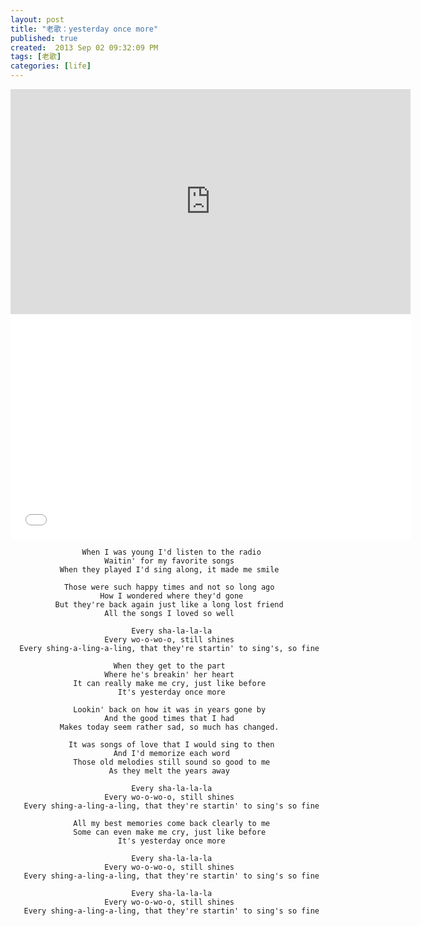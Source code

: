 ```yaml
---
layout: post
title: "老歌：yesterday once more"
published: true
created:  2013 Sep 02 09:32:09 PM
tags: [老歌]
categories: [life]
---
```


<iframe width="640" height="360" src="http://www.youtube.com/embed/YTaWayUE5XA?feature=player_detailpage" frameborder="0" allowfullscreen></iframe>
<iframe width="640" height="360" src="/images/YTaWayUE5XA.flv" frameborder="0" allowfullscreen></iframe>

                    When I was young I'd listen to the radio
                         Waitin' for my favorite songs
               When they played I'd sing along, it made me smile

                Those were such happy times and not so long ago
                        How I wondered where they'd gone
              But they're back again just like a long lost friend
                         All the songs I loved so well

                               Every sha-la-la-la
                         Every wo-o-wo-o, still shines
      Every shing-a-ling-a-ling, that they're startin' to sing's, so fine

                           When they get to the part
                         Where he's breakin' her heart
                  It can really make me cry, just like before
                            It's yesterday once more

                  Lookin' back on how it was in years gone by
                         And the good times that I had
               Makes today seem rather sad, so much has changed.

                 It was songs of love that I would sing to then
                           And I'd memorize each word
                  Those old melodies still sound so good to me
                          As they melt the years away

                               Every sha-la-la-la
                         Every wo-o-wo-o, still shines
       Every shing-a-ling-a-ling, that they're startin' to sing's so fine

                  All my best memories come back clearly to me
                  Some can even make me cry, just like before
                            It's yesterday once more

                               Every sha-la-la-la
                         Every wo-o-wo-o, still shines
       Every shing-a-ling-a-ling, that they're startin' to sing's so fine

                               Every sha-la-la-la
                         Every wo-o-wo-o, still shines
       Every shing-a-ling-a-ling, that they're startin' to sing's so fine
